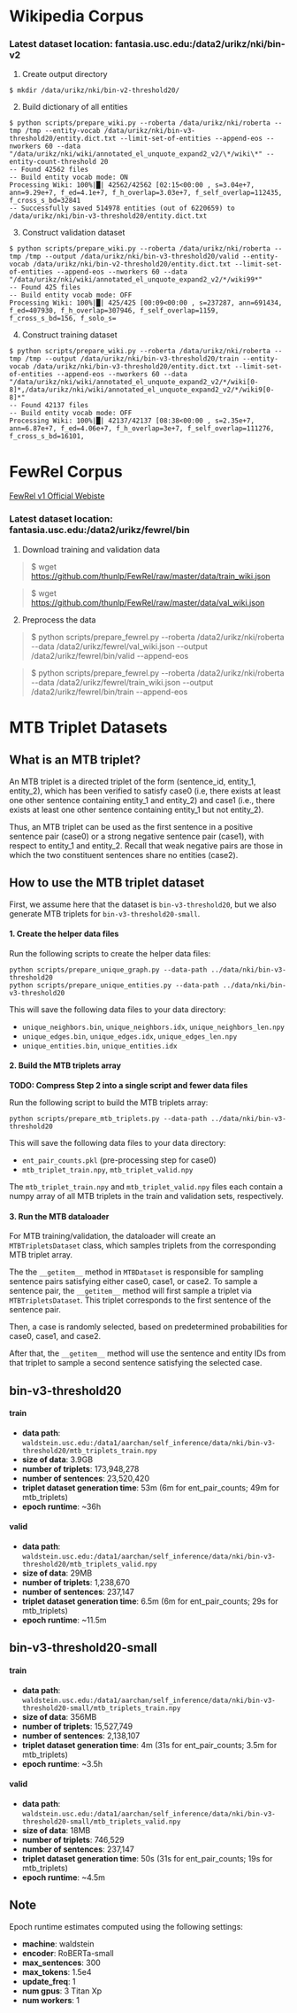 # Wikipedia Corpus

### Latest dataset location: fantasia.usc.edu:/data2/urikz/nki/bin-v2

1. Create output directory
```console
$ mkdir /data/urikz/nki/bin-v2-threshold20/
```
2. Build dictionary of all entities
```console
$ python scripts/prepare_wiki.py --roberta /data/urikz/nki/roberta --tmp /tmp --entity-vocab /data/urikz/nki/bin-v3-threshold20/entity.dict.txt --limit-set-of-entities --append-eos --nworkers 60 --data "/data/urikz/nki/wiki/annotated_el_unquote_expand2_v2/\*/wiki\*" --entity-count-threshold 20
-- Found 42562 files
-- Build entity vocab mode: ON
Processing Wiki: 100%|█| 42562/42562 [02:15<00:00 , s=3.04e+7, ann=9.29e+7, f_ed=4.1e+7, f_h_overlap=3.03e+7, f_self_overlap=112435, f_cross_s_bd=32841
-- Successfully saved 514978 entities (out of 6220659) to /data/urikz/nki/bin-v3-threshold20/entity.dict.txt
```
3. Construct validation dataset
```console
$ python scripts/prepare_wiki.py --roberta /data/urikz/nki/roberta --tmp /tmp --output /data/urikz/nki/bin-v3-threshold20/valid --entity-vocab /data/urikz/nki/bin-v2-threshold20/entity.dict.txt --limit-set-of-entities --append-eos --nworkers 60 --data "/data/urikz/nki/wiki/annotated_el_unquote_expand2_v2/*/wiki99*"
-- Found 425 files
-- Build entity vocab mode: OFF
Processing Wiki: 100%|█| 425/425 [00:09<00:00 , s=237287, ann=691434, f_ed=407930, f_h_overlap=307946, f_self_overlap=1159, f_cross_s_bd=156, f_solo_s=
```
4. Construct training dataset
```console
$ python scripts/prepare_wiki.py --roberta /data/urikz/nki/roberta --tmp /tmp --output /data/urikz/nki/bin-v3-threshold20/train --entity-vocab /data/urikz/nki/bin-v3-threshold20/entity.dict.txt --limit-set-of-entities --append-eos --nworkers 60 --data "/data/urikz/nki/wiki/annotated_el_unquote_expand2_v2/*/wiki[0-8]*,/data/urikz/nki/wiki/annotated_el_unquote_expand2_v2/*/wiki9[0-8]*"
-- Found 42137 files
-- Build entity vocab mode: OFF
Processing Wiki: 100%|█| 42137/42137 [08:38<00:00 , s=2.35e+7, ann=6.87e+7, f_ed=4.06e+7, f_h_overlap=3e+7, f_self_overlap=111276, f_cross_s_bd=16101,
```

# FewRel Corpus

[FewRel v1 Official Webiste ](https://thunlp.github.io/1/fewrel1.html)

### Latest dataset location: fantasia.usc.edu:/data2/urikz/fewrel/bin

1. Download training and validation data
> $ wget https://github.com/thunlp/FewRel/raw/master/data/train_wiki.json

> $ wget https://github.com/thunlp/FewRel/raw/master/data/val_wiki.json

2. Preprocess the data

> $ python scripts/prepare_fewrel.py --roberta /data2/urikz/nki/roberta --data /data2/urikz/fewrel/val_wiki.json --output /data2/urikz/fewrel/bin/valid --append-eos

> $ python scripts/prepare_fewrel.py --roberta /data2/urikz/nki/roberta --data /data2/urikz/fewrel/train_wiki.json --output /data2/urikz/fewrel/bin/train --append-eos


# MTB Triplet Datasets

## What is an MTB triplet?
An MTB triplet is a directed triplet of the form (sentence_id, entity_1, entity_2), which has been verified to satisfy case0 (i.e, there exists at least one other sentence containing entity_1 and entity_2) and case1 (i.e., there exists at least one other sentence containing entity_1 but not entity_2). 

Thus, an MTB triplet can be used as the first sentence in a positive sentence pair (case0) or a strong negative sentence pair (case1), with respect to entity_1 and entity_2. Recall that weak negative pairs are those in which the two constituent sentences share no entities (case2).

## How to use the MTB triplet dataset
First, we assume here that the dataset is `bin-v3-threshold20`, but we also generate MTB triplets for `bin-v3-threshold20-small`.

#### 1. Create the helper data files
Run the following scripts to create the helper data files:
```
python scripts/prepare_unique_graph.py --data-path ../data/nki/bin-v3-threshold20
python scripts/prepare_unique_entities.py --data-path ../data/nki/bin-v3-threshold20
```
This will save the following data files to your data directory: 
- `unique_neighbors.bin`, `unique_neighbors.idx`, `unique_neighbors_len.npy`
- `unique_edges.bin`, `unique_edges.idx`, `unique_edges_len.npy`
- `unique_entities.bin`, `unique_entities.idx`

#### 2. Build the MTB triplets array

__TODO: Compress Step 2 into a single script and fewer data files__

Run the following script to build the MTB triplets array: 
```
python scripts/prepare_mtb_triplets.py --data-path ../data/nki/bin-v3-threshold20
```
This will save the following data files to your data directory:
- `ent_pair_counts.pkl` (pre-processing step for case0)
- `mtb_triplet_train.npy`, `mtb_triplet_valid.npy`

The `mtb_triplet_train.npy` and `mtb_triplet_valid.npy` files each contain a numpy array of all MTB triplets in the train and validation sets, respectively.

#### 3. Run the MTB dataloader
For MTB training/validation, the dataloader will create an `MTBTripletsDataset` class, which samples triplets from the corresponding MTB triplet array. 

The the `__getitem__` method in `MTBDataset` is responsible for sampling sentence pairs satisfying either case0, case1, or case2. To sample a sentence pair, the `__getitem__` method will first sample a triplet via `MTBTripletsDataset`. This triplet corresponds to the first sentence of the sentence pair. 

Then, a case is randomly selected, based on predetermined probabilities for case0, case1, and case2. 

After that, the `__getitem__` method will use the sentence and entity IDs from that triplet to sample a second sentence satisfying the selected case. 

## bin-v3-threshold20
#### train
- __data path__: `waldstein.usc.edu:/data1/aarchan/self_inference/data/nki/bin-v3-threshold20/mtb_triplets_train.npy` 
- __size of data__: 3.9GB
- __number of triplets__: 173,948,278
- __number of sentences__: 23,520,420
- __triplet dataset generation time__: 53m (6m for ent_pair_counts; 49m for mtb_triplets)
- __epoch runtime__: ~36h
#### valid
- __data path__: `waldstein.usc.edu:/data1/aarchan/self_inference/data/nki/bin-v3-threshold20/mtb_triplets_valid.npy`
- __size of data__: 29MB
- __number of triplets__: 1,238,670 
- __number of sentences__: 237,147
- __triplet dataset generation time__: 6.5m (6m for ent_pair_counts; 29s for mtb_triplets)
- __epoch runtime__: ~11.5m

## bin-v3-threshold20-small
#### train
- __data path__: `waldstein.usc.edu:/data1/aarchan/self_inference/data/nki/bin-v3-threshold20-small/mtb_triplets_train.npy`
- __size of data__: 356MB
- __number of triplets__: 15,527,749
- __number of sentences__: 2,138,107
- __triplet dataset generation time__: 4m (31s for ent_pair_counts; 3.5m for mtb_triplets)
- __epoch runtime__: ~3.5h
#### valid
- __data path__: `waldstein.usc.edu:/data1/aarchan/self_inference/data/nki/bin-v3-threshold20-small/mtb_triplets_valid.npy`
- __size of data__: 18MB
- __number of triplets__: 746,529
- __number of sentences__: 237,147
- __triplet dataset generation time__: 50s (31s for ent_pair_counts; 19s for mtb_triplets)
- __epoch runtime__: ~4.5m

## Note
Epoch runtime estimates computed using the following settings: 
- __machine__: waldstein
- __encoder__: RoBERTa-small
- __max_sentences__: 300
- __max_tokens__: 1.5e4
- __update_freq__: 1
- __num gpus__: 3 Titan Xp
- __num workers__: 1
